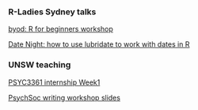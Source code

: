 

### R-Ladies Sydney talks

[byod: R for beginners workshop](byod/index.html)

[Date Night: how to use lubridate to work with dates in R](lubridate/index.html)

### UNSW teaching 

[PSYC3361 internship Week1](w1interns/index.html)

[PsychSoc writing workshop slides](writing/index.html)


